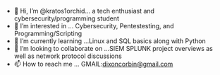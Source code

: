 - 👋 Hi, I’m @kratos1orchid... a tech enthusiast and cybersecurity/programming student
- 👀 I’m interested in ... Cybersecurity, Pentestesting, and Programming/Scripting
- 🌱 I’m currently learning ...Linux and SQL basics along with Python
- 💞️ I’m looking to collaborate on ...SIEM SPLUNK project overviews as well as network protocol discussions
- 📫 How to reach me ... GMAIL:dixoncorbin@gmail.com

<!---
kratos1orchid/kratos1orchid is a ✨ special ✨ repository because its `README.md` (this file) appears on your GitHub profile.
You can click the Preview link to take a look at your changes.
--->
